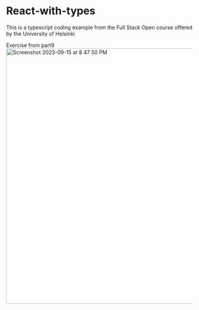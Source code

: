 # React-with-types
This is a typescript coding example from the Full Stack Open course offered by the University of Helsinki

Exercise from part9
<img width="688" alt="Screenshot 2023-09-15 at 8 47 50 PM" src="https://github.com/nimilio/React-with-types/assets/59976395/15cc9420-7bc8-4f2f-a4d9-e2770bbb12ce">
